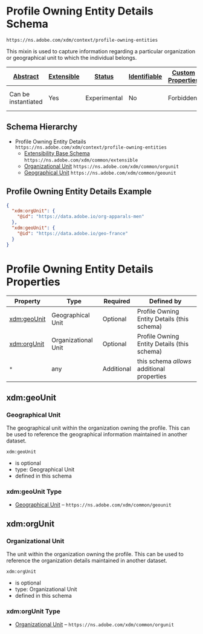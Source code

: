 
# Profile Owning Entity Details Schema

```
https://ns.adobe.com/xdm/context/profile-owning-entities
```

This mixin is used to capture information regarding a particular organization or geographical unit to which the individual belongs.

| [Abstract](../../abstract.md) | [Extensible](../../extensions.md) | [Status](../../status.md) | [Identifiable](../../id.md) | [Custom Properties](../../extensions.md) | [Additional Properties](../../extensions.md) | Defined In |
|-------------------------------|-----------------------------------|---------------------------|-----------------------------|------------------------------------------|----------------------------------------------|------------|
| Can be instantiated | Yes | Experimental | No | Forbidden | Permitted | [context/profile-owning-entities.schema.json](context/profile-owning-entities.schema.json) |
## Schema Hierarchy

* Profile Owning Entity Details `https://ns.adobe.com/xdm/context/profile-owning-entities`
  * [Extensibility Base Schema](../common/extensible.schema.md) `https://ns.adobe.com/xdm/common/extensible`
  * [Organizational Unit](../common/orgunit.schema.md) `https://ns.adobe.com/xdm/common/orgunit`
  * [Geographical Unit](../common/geounit.schema.md) `https://ns.adobe.com/xdm/common/geounit`


## Profile Owning Entity Details Example
```json
{
  "xdm:orgUnit": {
    "@id": "https://data.adobe.io/org-apparals-men"
  },
  "xdm:geoUnit": {
    "@id": "https://data.adobe.io/geo-france"
  }
}
```

# Profile Owning Entity Details Properties

| Property | Type | Required | Defined by |
|----------|------|----------|------------|
| [xdm:geoUnit](#xdmgeounit) | Geographical Unit | Optional | Profile Owning Entity Details (this schema) |
| [xdm:orgUnit](#xdmorgunit) | Organizational Unit | Optional | Profile Owning Entity Details (this schema) |
| `*` | any | Additional | this schema *allows* additional properties |

## xdm:geoUnit
### Geographical Unit

The geographical unit within the organization owning the profile. This can be used to reference the geographical information maintained in another dataset.

`xdm:geoUnit`
* is optional
* type: Geographical Unit
* defined in this schema

### xdm:geoUnit Type


* [Geographical Unit](../common/geounit.schema.md) – `https://ns.adobe.com/xdm/common/geounit`





## xdm:orgUnit
### Organizational Unit

The unit within the organization owning the profile. This can be used to reference the organization details maintained in another dataset.

`xdm:orgUnit`
* is optional
* type: Organizational Unit
* defined in this schema

### xdm:orgUnit Type


* [Organizational Unit](../common/orgunit.schema.md) – `https://ns.adobe.com/xdm/common/orgunit`





